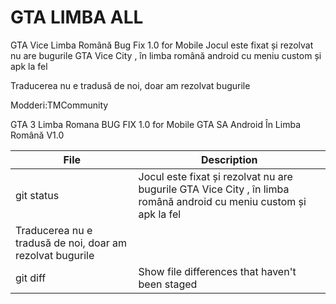 # GTA LIMBA ALL  
GTA Vice Limba Română Bug Fix 1.0 for Mobile
Jocul este fixat și rezolvat nu are bugurile GTA Vice City , în limba română android cu meniu custom și apk la fel

Traducerea nu e tradusă de noi, doar am rezolvat bugurile

Modderi:TMCommunity 

GTA 3 Limba Romana BUG FIX 1.0 for Mobile
GTA SA Android În Limba Română V1.0


| File | Description |
| --- | --- |
| git status |Jocul este fixat și rezolvat nu are bugurile GTA Vice City , în limba română android cu meniu custom și apk la fel
Traducerea nu e tradusă de noi, doar am rezolvat bugurile|
| git diff | Show file differences that haven't been staged |
